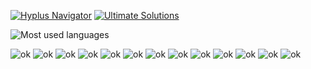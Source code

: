 <a href="https://www.hyperplasma.top/hyplus/"><img src="https://img.shields.io/badge/Hyplus%20Navigator-blue" alt="Hyplus Navigator"></a> <a href="https://github.com/hyperplasma/Ultimate-Solutions"><img src="https://img.shields.io/badge/Ultimate%20Solutions-8A2BE2" alt="Ultimate Solutions"></a>

![Most used languages](https://github-readme-stats.vercel.app/api/top-langs/?username=hyperplasma&layout=compact&hide_border=true&langs_count=10)

<img src="https://img.shields.io/badge/Java-%23ED8B00.svg?logo=openjdk&logoColor=white" alt="ok"> <img src="https://img.shields.io/badge/Spring%20Boot-6DB33F?logo=springboot&logoColor=fff" alt="ok"> <img src="https://img.shields.io/badge/Go-%2300ADD8.svg?&logo=go&logoColor=white" alt="ok"> <img src="https://img.shields.io/badge/php-%23777BB4.svg?&logo=php&logoColor=white" alt="ok"> <img src="https://img.shields.io/badge/WordPress-%2321759B.svg?logo=wordpress&logoColor=white" alt="ok"> <img src="https://img.shields.io/badge/MySQL-4479A1?logo=mysql&logoColor=fff" alt="ok"> <img src="https://img.shields.io/badge/Redis-%23DD0031.svg?logo=redis&logoColor=white" alt="ok"> <img src="https://img.shields.io/badge/Python-3776AB?logo=python&logoColor=fff" alt="ok"> <img src="https://img.shields.io/badge/HTML-%23E34F26.svg?logo=html5&logoColor=white" alt="ok"> <img src="https://img.shields.io/badge/Sass-C69?logo=sass&logoColor=fff" alt="ok"> <img src="https://img.shields.io/badge/TypeScript-3178C6?logo=typescript&logoColor=fff" alt="ok"> <img src="https://img.shields.io/badge/Markdown-%23000000.svg?logo=markdown&logoColor=white" alt="ok"> <img src="https://img.shields.io/badge/macOS-000000?logo=apple&logoColor=F0F0F0" alt="ok">
